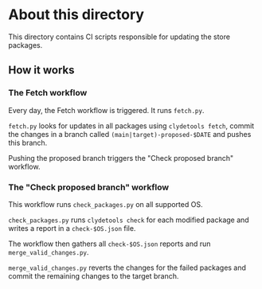 # About this directory

This directory contains CI scripts responsible for updating the store packages.

## How it works

### The Fetch workflow

Every day, the Fetch workflow is triggered. It runs `fetch.py`.

`fetch.py` looks for updates in all packages using `clydetools fetch`, commit the changes in a branch called `(main|target)-proposed-$DATE` and pushes this branch.

Pushing the proposed branch triggers the "Check proposed branch" workflow.

### The "Check proposed branch" workflow

This workflow runs `check_packages.py` on all supported OS.

`check_packages.py` runs `clydetools check` for each modified package and writes a report in a `check-$OS.json` file.

The workflow then gathers all `check-$OS.json` reports and run `merge_valid_changes.py`.

`merge_valid_changes.py` reverts the changes for the failed packages and commit the remaining changes to the target branch.
